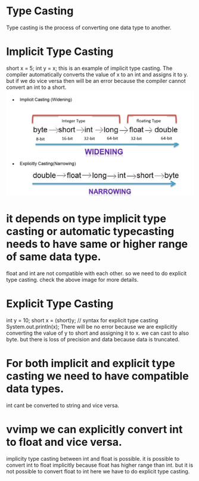 # Type Casting
Type casting is the process of converting one data type to another.

# Implicit Type Casting
short x = 5;
int y = x;
this is an example of implicit type casting. The compiler automatically converts the value of x to an int and assigns it to y.
but if we do vice versa then will be an error because the compiler cannot convert an int to a short.
![img.png](img.png)
# it depends on type implicit type casting or automatic typecasting needs to have same or higher range of same data type.
float and int are not compatible with each other. so we need to do explicit type casting.
check the above image for more details.

# Explicit Type Casting

int y = 10;
short x = (short)y;   // syntax for explicit type casting
System.out.println(x);
There will be no error because we are explicitly converting the value of y to short and assigning it to x.
we can cast to also byte. but there is loss of precision and data because data is truncated.

# For both implicit and explicit type casting we need to have compatible data types.
int cant be converted to string and vice versa.
# vvimp we can explicitly convert int to float and vice versa.
implicity type casting between int and float is possible.
it is possible to convert int to float implicitly because float has higher range than int.
but it is not possible to convert float to int here we have to do explicit type casting.


